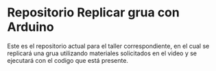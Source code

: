 # Repositorio Replicar grua con Arduino

Este es el repositorio actual para el taller correspondiente, en el cual se replicará una grua utilizando materiales solicitados en el video y se ejecutará con el codigo que está presente.
